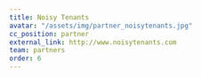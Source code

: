 ```yaml
---
title: Noisy Tenants
avatar: "/assets/img/partner_noisytenants.jpg"
cc_position: partner
external_link: http://www.noisytenants.com
team: partners
order: 6
---
```


